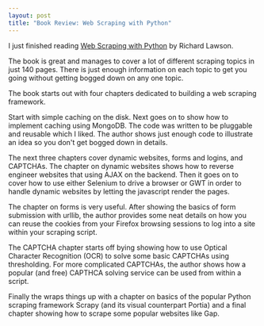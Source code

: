 ```yaml
---
layout: post
title: "Book Review: Web Scraping with Python"
---
```


I just finished reading <a target="_blank" href="">Web Scraping with Python</a> by Richard Lawson.

The book is great and manages to cover a lot of different scraping topics in just 140 pages. There
is just enough information on each topic to get you going without getting bogged down on any one topic.

The book starts out with four chapters dedicated to building a web scraping framework. 

Start with simple caching on the disk. Next goes
on to show how to implement caching using MongoDB. The code was written to be pluggable and reusable
which I liked. The author shows just enough code to illustrate an idea so you don't get bogged down
in details. 

The next three chapters cover dynamic websites, forms and logins, and CAPTCHAs. The chapter on dynamic 
websites shows how to reverse engineer websites that using AJAX on the backend. Then it goes on to cover 
how to use either Selenium to drive a browser or GWT in order to handle dynamic websites by letting the
javascript render the pages.

The chapter on forms is very useful. After showing the basics of form submission with urllib, the
author provides some neat details on how you can reuse the cookies from your Firefox browsing sessions 
to log into a site within your scraping script. 

The CAPTCHA chapter starts off bying showing how to use Optical Character Recognition (OCR) to solve
some basic CAPTCHAs using thresholding. For more complicated CAPTCHAs, the author shows how a popular
(and free) CAPTHCA solving service can be used from within a script.

Finally the wraps things up with a chapter on basics of the popular Python scraping framework Scrapy (and 
its visual counterpart Portia) and a final chapter showing how to scrape some popular websites like 
Gap.

